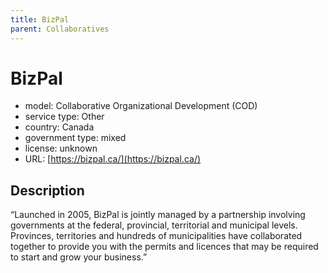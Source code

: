 ```yaml
---
title: BizPal
parent: Collaboratives
---
```


# BizPal

- model: Collaborative Organizational Development (COD)
- service type: Other
- country: Canada
- government type: mixed
- license: unknown
- URL: [https://bizpal.ca/](https://bizpal.ca/)

## Description

“Launched in 2005, BizPal is jointly managed by a partnership involving governments at the federal, provincial, territorial and municipal levels. Provinces, territories and hundreds of municipalities have collaborated together to provide you with the permits and licences that may be required to start and grow your business.”
